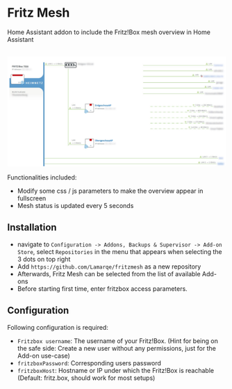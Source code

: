 # Fritz Mesh
Home Assistant addon to include the Fritz!Box mesh overview in Home Assistant
<br/><br/>

![Screenshot](https://github.com/Lamarqe/fritzmesh/raw/main/fritzmesh_addon/screenshot.jpg)

Functionalities included:

 * Modify some css / js parameters to make the overview appear in fullscreen
 * Mesh status is updated every 5 seconds

## Installation

 * navigate to `Configuration -> Addons, Backups & Supervisor -> Add-on Store`, select `Repositories` in the menu that appears when selecting the 3 dots on top right
 * Add `https://github.com/Lamarqe/fritzmesh` as a new repository
 * Afterwards, Fritz Mesh can be selected from the list of available Add-ons
 * Before starting first time, enter fritzbox access parameters.

## Configuration

Following configuration is required:
 * `Fritzbox username`: The username of your Fritz!Box. (Hint for being on the safe side: Create a new user without any permissions, just for the Add-on use-case)
 * `fritzboxPassword`: Corresponding users password
 * `fritzboxHost`: Hostname or IP under which the Fritz!Box is reachable (Default: fritz.box, should work for most setups)




